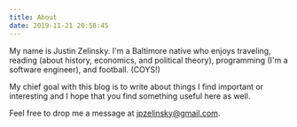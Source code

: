 ```yaml
---
title: About
date: 2019-11-21 20:58:45
---
```


My name is Justin Zelinsky. I'm a Baltimore native who enjoys traveling, reading (about history, economics, and political theory), programming (I'm a software engineer), and football. (COYS!)

My chief goal with this blog is to write about things I find important or interesting and I hope that you find something useful here as well.

Feel free to drop me a message at <jpzelinsky@gmail.com>.